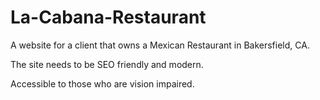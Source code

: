 # La-Cabana-Restaurant
A website for a client that owns a Mexican Restaurant in Bakersfield, CA.


The site needs to be SEO friendly and modern.

Accessible to those who are vision impaired.
